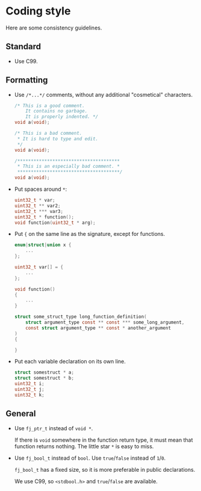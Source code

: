 # Coding style

Here are some consistency guidelines.

## Standard

* Use C99.

## Formatting

* Use `/*...*/` comments, without any additional "cosmetical" characters.
    ```c
    /* This is a good comment.
        It contains no garbage.
        It is properly indented. */
    void a(void);

    /* This is a bad comment.
     * It is hard to type and edit.
     */
    void a(void);

    /**************************************
     * This is an especially bad comment. *
     **************************************/
    void a(void);

    ```

* Put spaces around `*`:
    ```c
    uint32_t * var;
    uint32_t ** var2;
    uint32_t *** var3;
    uint32_t * function();
    void function(uint32_t * arg);
    ```

* Put `{` on the same line as the signature, except for functions.

    ```c
    enum|struct|union x {
        ...
    };

    uint32_t var[] = {
        ...
    };

    void function()
    {
        ...
    }

    struct some_struct_type long_function_definition(
        struct argument_type const ** const *** some_long_argument,
        const struct argument_type ** const * another_argument
    )
    {

    }
    ```

* Put each variable declaration on its own line.

    ```c
    struct somestruct * a;
    struct somestruct * b;
    uint32_t i;
    uint32_t j;
    uint32_t k;
    ```

## General

* Use `fj_ptr_t` instead of `void *`.

    If there is `void` somewhere in the function return type,
    it must mean that function returns nothing.
    The little star `*` is easy to miss.

* Use `fj_bool_t` instead of `bool`. Use `true`/`false` instead of `1`/`0`.

    `fj_bool_t` has a fixed size, so it is more preferable in public
    declarations.

    We use C99, so `<stdbool.h>` and `true`/`false` are available.
